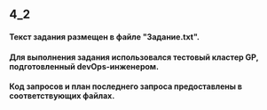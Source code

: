 ## 4_2
#### Текст задания размещен в файле "Задание.txt".
#### Для выполнения задания использовался тестовый кластер GP, подготовленный devOps-инженером.
#### Код запросов и план последнего запроса предоставлены в соответствующих файлах.
